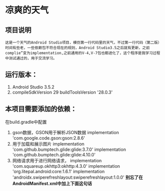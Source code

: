 #   凉爽的天气
## 项目说明
    这是一个天气的Android Studio项目，模仿第一行代码里的天气，不过第一行代码（第二版）时间有些老，一些依赖包不符合现在的规则，Android Studio3.5之后就有更新，之前complie”变为implementation,之前通用的V-4,V-7包也都进化了，这个程序是我学习过程中测试通过的，用于交流学习。
##  运行版本：
1. Android  Studio  3.5.2
2. compileSdkVersion 29
   buildToolsVersion '28.0.3'
##  本项目需要添加的依赖：
在build.gradle中配置
1. gson数据，GSON用于解析JSON数据
    implementation 'com.google.code.gson:gson:2.8.6'
2. 用于加载和展示图片
    implementation 'com.github.bumptech.glide:glide:3.7.0'
    implementation 'com.github.bumptech.glide:glide:4.10.0'
3. 网络请求用于进行网络请求，
    implementation 'com.squareup.okhttp3:okhttp:4.3.0'
    implementation 'org.litepal.android:core:1.6.1'
    implementation 'androidx.swiperefreshlayout:swiperefreshlayout:1.0.0'
  **别忘了在AndroidManifest.xml中加上下面这句话**
     <!-- 网络请求配置 -->  
    __<uses-permission android:name="android.permission.INTERNET" />__
